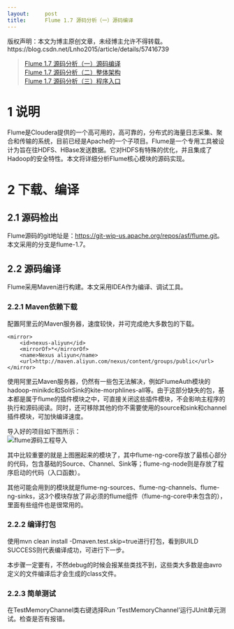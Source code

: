 ```yaml
---
layout:     post
title:      Flume 1.7 源码分析（一）源码编译
---
```

<div id="article_content" class="article_content clearfix csdn-tracking-statistics" data-pid="blog" data-mod="popu_307" data-dsm="post">
								<div class="article-copyright">
					版权声明：本文为博主原创文章，未经博主允许不得转载。					https://blog.csdn.net/Lnho2015/article/details/57416739				</div>
								            <div id="content_views" class="markdown_views prism-atom-one-dark">
							<!-- flowchart 箭头图标 勿删 -->
							<svg xmlns="http://www.w3.org/2000/svg" style="display: none;"><path stroke-linecap="round" d="M5,0 0,2.5 5,5z" id="raphael-marker-block" style="-webkit-tap-highlight-color: rgba(0, 0, 0, 0);"></path></svg>
							<blockquote>
  <p><a href="http://blog.csdn.net/lnho2015/article/details/57416739" rel="nofollow">Flume 1.7 源码分析（一）源码编译</a> <br>
  <a href="http://blog.csdn.net/Lnho2015/article/details/58055919" rel="nofollow">Flume 1.7 源码分析（二）整体架构</a> <br>
  <a href="http://blog.csdn.net/Lnho2015/article/details/58057814" rel="nofollow">Flume 1.7 源码分析（三）程序入口</a>   </p>
</blockquote>

<h1 id="1-说明">1 说明</h1>

<p>Flume是Cloudera提供的一个高可用的，高可靠的，分布式的海量日志采集、聚合和传输的系统，目前已经是Apache的一个子项目。Flume是一个专用工具被设计为旨在往HDFS、HBase发送数据。它对HDFS有特殊的优化，并且集成了Hadoop的安全特性。本文将详细分析Flume核心模块的源码实现。</p>



<h1 id="2-下载编译">2 下载、编译</h1>



<h2 id="21-源码检出">2.1  源码检出</h2>

<p>Flume源码的git地址是：<a href="https://git-wip-us.apache.org/repos/asf/flume.git" rel="nofollow">https://git-wip-us.apache.org/repos/asf/flume.git</a>。本文采用的分支是flume-1.7。</p>



<h2 id="22-源码编译">2.2  源码编译</h2>

<p>Flume采用Maven进行构建。本文采用IDEA作为编译、调试工具。</p>



<h3 id="221-maven依赖下载">2.2.1   Maven依赖下载</h3>

<p>配置阿里云的Maven服务器，速度较快，并可完成绝大多数包的下载。</p>



<pre class="prettyprint"><code class=" hljs xml"><span class="hljs-tag">&lt;<span class="hljs-title">mirror</span>&gt;</span>  
    <span class="hljs-tag">&lt;<span class="hljs-title">id</span>&gt;</span>nexus-aliyun<span class="hljs-tag">&lt;/<span class="hljs-title">id</span>&gt;</span>
    <span class="hljs-tag">&lt;<span class="hljs-title">mirrorOf</span>&gt;</span>*<span class="hljs-tag">&lt;/<span class="hljs-title">mirrorOf</span>&gt;</span>
    <span class="hljs-tag">&lt;<span class="hljs-title">name</span>&gt;</span>Nexus aliyun<span class="hljs-tag">&lt;/<span class="hljs-title">name</span>&gt;</span>
    <span class="hljs-tag">&lt;<span class="hljs-title">url</span>&gt;</span>http://maven.aliyun.com/nexus/content/groups/public<span class="hljs-tag">&lt;/<span class="hljs-title">url</span>&gt;</span>
<span class="hljs-tag">&lt;/<span class="hljs-title">mirror</span>&gt;</span></code></pre>

<p>使用阿里云Maven服务器，仍然有一些包无法解决，例如FlumeAuth模块的hadoop-minikdc和SolrSink的kite-morphlines-all等。由于这部分缺失的包，基本都是属于flume的插件模块之中，可直接关闭这些插件模块，不会影响主程序的执行和源码阅读。同时，还可移除其他的你不需要使用的source和sink和channel插件模块，可加快编译速度。</p>

<p>导入好的项目如下图所示： <br>
 <img src="https://img-blog.csdn.net/20170226160507592?watermark/2/text/aHR0cDovL2Jsb2cuY3Nkbi5uZXQvTG5obzIwMTU=/font/5a6L5L2T/fontsize/400/fill/I0JBQkFCMA==/dissolve/70/gravity/SouthEast" alt="flume源码工程导入" title=""></p>

<p>其中比较重要的就是上图圈起来的模块了，其中flume-ng-core存放了最核心部分的代码，包含基础的Source、Channel、Sink等；flume-ng-node则是存放了程序启动的代码（入口函数）。</p>

<p>其他可能会用到的模块就是flume-ng-sources、flume-ng-channels、flume-ng-sinks，这3个模块存放了非必须的flume组件（flume-ng-core中未包含的），里面有些组件也是很常用的。</p>



<h3 id="222-编译打包">2.2.2   编译打包</h3>

<p>使用mvn clean install -Dmaven.test.skip=true进行打包，看到BUILD SUCCESS则代表编译成功，可进行下一步。</p>

<p>本步骤一定要有，不然debug的时候会报某些类找不到，这些类大多数是由avro定义的文件编译后才会生成的class文件。</p>



<h3 id="223-简单测试">2.2.3   简单测试</h3>

<p>在TestMemoryChannel类右键选择Run ‘TestMemoryChannel’运行JUnit单元测试。检查是否有报错。</p>            </div>
						<link href="https://csdnimg.cn/release/phoenix/mdeditor/markdown_views-9e5741c4b9.css" rel="stylesheet">
                </div>